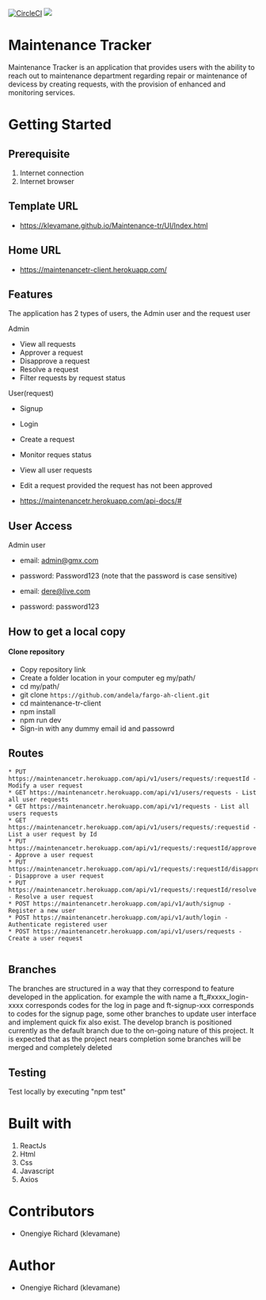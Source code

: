 [![CircleCI](https://circleci.com/gh/klevamane/Maintenance-tr-client.svg?style=svg)](https://circleci.com/gh/klevamane/Maintenance-tr-client)
<a href="https://codeclimate.com/github/klevamane/Maintenance-tr-client/test_coverage"><img src="https://api.codeclimate.com/v1/badges/4fb961928dd6bd1dac42/test_coverage" /></a>


# Maintenance Tracker
Maintenance Tracker is an application that provides users with the ability to reach out to
maintenance department regarding repair or maintenance of devicess by creating requests, with the provision of enhanced and monitoring services.

# Getting Started

## Prerequisite
1. Internet connection
2. Internet browser

## Template URL
* https://klevamane.github.io/Maintenance-tr/UI/Index.html

## Home URL
* https://maintenancetr-client.herokuapp.com/

## Features
The application has 2 types of users, the Admin user and the request user

Admin
* View all requests
* Approver a request
* Disapprove a request
* Resolve a request
* Filter requests by request status

User(request)
* Signup
* Login
* Create a request
* Monitor reques status
* View all user requests
* Edit a request provided the request has not been approved

* https://maintenancetr.herokuapp.com/api-docs/#

## User Access
Admin user
- email: admin@gmx.com
- password: Password123 (note that the password is case sensitive)

- email: dere@live.com
- password: password123

## How to get a local copy
#### Clone repository
* Copy repository link
* Create a folder location in your computer eg my/path/
* cd my/path/
* git clone `https://github.com/andela/fargo-ah-client.git`
* cd maintenance-tr-client
* npm install
* npm run dev
* Sign-in with any dummy email id and passowrd

## Routes
```
* PUT https://maintenancetr.herokuapp.com/api/v1/users/requests/:requestId - Modify a user request
* GET https://maintenancetr.herokuapp.com/api/v1/users/requests - List all user requests
* GET https://maintenancetr.herokuapp.com/api/v1/requests - List all users requests
* GET https://maintenancetr.herokuapp.com/api/v1/users/requests/:requestid - List a user request by Id
* PUT https://maintenancetr.herokuapp.com/api/v1/requests/:requestId/approve - Approve a user request
* PUT https://maintenancetr.herokuapp.com/api/v1/requests/:requestId/disapprove - Disapprove a user request
* PUT https://maintenancetr.herokuapp.com/api/v1/requests/:requestId/resolve - Resolve a user request
* POST https://maintenancetr.herokuapp.com/api/v1/auth/signup - Register a new user
* POST https://maintenancetr.herokuapp.com/api/v1/auth/login - Authenticate registered user
* POST https://maintenancetr.herokuapp.com/api/v1/users/requests -Create a user request
 
 ```

## Branches
The branches are structured in a way that they correspond to feature developed in the application. for example the with name a ft_#xxxx_login-xxxx corresponds codes for the log in page and ft-signup-xxx corresponds to codes for the signup page, some other branches to update user interface and implement quick fix also exist.
The develop branch is positioned currently as the default branch due to the on-going nature of this project. It is expected that as the project nears completion some branches will be merged and completely deleted

## Testing

Test locally by executing "npm test"


# Built with
1. ReactJs
2. Html
3. Css
4. Javascript
4. Axios

# Contributors
* Onengiye Richard (klevamane)
# Author
* Onengiye Richard (klevamane)

